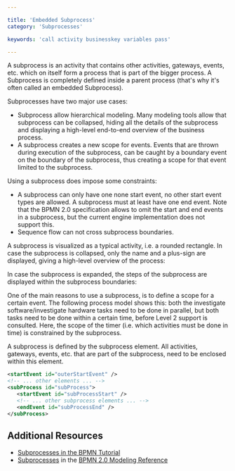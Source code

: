 ```yaml
---

title: 'Embedded Subprocess'
category: 'Subprocesses'

keywords: 'call activity businesskey variables pass'

---
```



A subprocess is an activity that contains other activities, gateways, events, etc. which on itself form a process that is part of the bigger process. A Subprocess is completely defined inside a parent process (that's why it's often called an embedded Subprocess).

Subprocesses have two major use cases:

*   Subprocess allow hierarchical modeling. Many modeling tools allow that subprocess can be collapsed, hiding all the details of the subprocess and displaying a high-level end-to-end overview of the business process.
*   A subprocess creates a new scope for events. Events that are thrown during execution of the subprocess, can be caught by a boundary event on the boundary of the subprocess, thus creating a scope for that event limited to the subprocess.

Using a subprocess does impose some constraints:

*   A subprocess can only have one none start event, no other start event types are allowed. A subprocess must at least have one end event. Note that the BPMN 2.0 specification allows to omit the start and end events in a subprocess, but the current engine implementation does not support this.
*   Sequence flow can not cross subprocess boundaries.

A subprocess is visualized as a typical activity, i.e. a rounded rectangle. In case the subprocess is collapsed, only the name and a plus-sign are displayed, giving a high-level overview of the process:

<div data-bpmn-diagram="tutorial/subprocess"></div>

In case the subprocess is expanded, the steps of the subprocess are displayed within the subprocess boundaries:

<div data-bpmn-diagram="tutorial/subprocess_expanded"></div>

One of the main reasons to use a subprocess, is to define a scope for a certain event. The following process model shows this: both the investigate software/investigate hardware tasks need to be done in parallel, but both tasks need to be done within a certain time, before Level 2 support is consulted. Here, the scope of the timer (i.e. which activities must be done in time) is constrained by the subprocess.

<div data-bpmn-diagram="tutorial/subprocess_attached"></div>

A subprocess is defined by the subprocess element. All activities, gateways, events, etc. that are part of the subprocess, need to be enclosed within this element.

```xml
<startEvent id="outerStartEvent" />
<!-- ... other elements ... -->
<subProcess id="subProcess">
   <startEvent id="subProcessStart" />
   <!-- ... other subprocess elements ... -->
   <endEvent id="subProcessEnd" />
</subProcess>           
```


## Additional Resources

*   [Subprocesses in the BPMN Tutorial](http://camunda.org/design/reference.html#!/activities/subprocess)
*   [Subprocesses](http://camunda.org/bpmn/reference.html#activities-subprocess) in the [BPMN 2.0 Modeling Reference](http://camunda.org/bpmn/reference.html)

